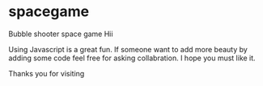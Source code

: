 # spacegame
Bubble shooter space game
 Hii
 
 Using Javascript is a great fun. If someone want to add more beauty by adding some code feel free for asking collabration. 
 I hope you must like it.
 
 Thanks you for visiting
